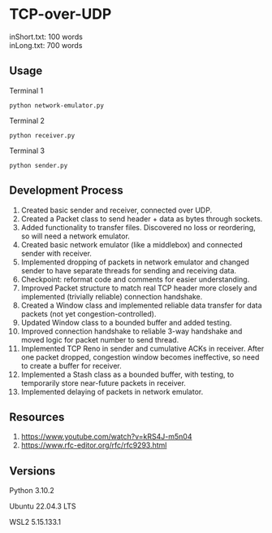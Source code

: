 # TCP-over-UDP


inShort.txt: 100 words\
inLong.txt: 700 words

## Usage

Terminal 1
```
python network-emulator.py
```

Terminal 2
```
python receiver.py
```

Terminal 3
```
python sender.py
```

## Development Process

1. Created basic sender and receiver, connected over UDP.
2. Created a Packet class to send header + data as bytes through sockets.
3. Added functionality to transfer files. Discovered no loss or reordering, so will need a network emulator.
4. Created basic network emulator (like a middlebox) and connected sender with receiver.
5. Implemented dropping of packets in network emulator and changed sender to have separate threads for sending and receiving data.
6. Checkpoint: reformat code and comments for easier understanding.
7. Improved Packet structure to match real TCP header more closely and implemented (trivially reliable) connection handshake.
8. Created a Window class and implemented reliable data transfer for data packets (not yet congestion-controlled).
9. Updated Window class to a bounded buffer and added testing.
10. Improved connection handshake to reliable 3-way handshake and moved logic for packet number to send thread.
11. Implemented TCP Reno in sender and cumulative ACKs in receiver. After one packet dropped, congestion window becomes ineffective, so need to create a buffer for receiver.
12. Implemented a Stash class as a bounded buffer, with testing, to temporarily store near-future packets in receiver.
13. Implemented delaying of packets in network emulator.

## Resources

1. https://www.youtube.com/watch?v=kRS4J-m5n04
2. https://www.rfc-editor.org/rfc/rfc9293.html

## Versions

Python 3.10.2

Ubuntu 22.04.3 LTS

WSL2 5.15.133.1
